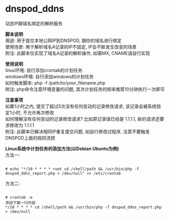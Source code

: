 # dnspod_ddns
动态IP跟域名绑定的解析服务


**脚本说明**<br/>
用途: 用于提交本地公网IP到DNSPOD, 跟你的域名进行绑定<br/>
使用场景: 用于解析域名A记录的IP不固定, IP会不断发生改变的场景<br/>
附注: 此脚本仅实现了域名A记录的解析操作, 如需MX, CNAME请自行实现<br/>


**使用说明**<br/>
linux环境: 自行添加crontab的计划任务<br/>
windows环境: 自行添加windows的计划任务<br/>
如何触发脚本: php -f /path/to/your_filename.php<br/>
附注: php命令注意环境变量的问题, 其次计划任务的频率推荐10分钟执行一次即可<br/>


**注意事项**<br/>
如果1小时之内, 提交了超过5次没有任何变动的记录修改请求, 该记录会被系统锁定1小时, 不允许再次修改<br/>
如何理解没有任何变动的记录修改请求? 比如原记录值已经是 1.1.1.1, 新的请求还要求修改为 1.1.1.1<br/>
附注: 此脚本已解决相同IP重复提交问题, 如自行修改过程序, 注意不要触发DNSPOD上面的规则流控<br/>


**Linux系统中计划任务的添加方法(以Debian Ubuntu为例)** <br/>
方法一:<br/>
<pre><code>
# echo "*/10 * * * * root cd /shell/path && /usr/bin/php -f dnspod_ddns_report.php > /dev/null" >> /etc/crontab
</code></pre>


方法二:<br/>
<pre><code>
# crontab -e
添加下面一行内容
*/10 * * * * cd /shell/path && /usr/bin/php -f dnspod_ddns_report.php > /dev/null
</code></pre>
